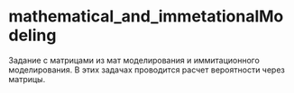 # mathematical_and_immetationalModeling
Задание с матрицами из мат моделирования и иммитационного моделирования. В этих задачах проводится расчет вероятности через матрицы.
